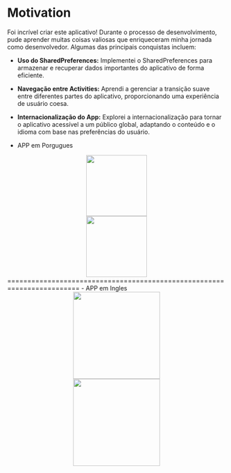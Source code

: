 # Motivation

Foi incrível criar este aplicativo! Durante o processo de desenvolvimento, pude aprender muitas coisas valiosas que enriqueceram minha jornada como desenvolvedor. Algumas das principais conquistas incluem:

- **Uso do SharedPreferences:** Implementei o SharedPreferences para armazenar e recuperar dados importantes do aplicativo de forma eficiente.

- **Navegação entre Activities:** Aprendi a gerenciar a transição suave entre diferentes partes do aplicativo, proporcionando uma experiência de usuário coesa.

- **Internacionalização do App:** Explorei a internacionalização para tornar o aplicativo acessível a um público global, adaptando o conteúdo e o idioma com base nas preferências do usuário.

- APP em Porgugues

<div align="center">
<img src="https://github.com/itsSouza/Motivation/assets/84996699/fd3eecef-b9d7-4c9a-979c-b4a4d277d26a" width="140px" />
</div>

<div align="center">
<img src="https://github.com/itsSouza/Motivation/assets/84996699/1ccc2010-cd67-4505-a1b3-99d472807ff7" width="140px" />
</div>
========================================================================
- APP em Ingles
  
<div align="center">
<img src="https://github.com/itsSouza/Motivation/assets/84996699/619d311b-3fdf-473f-8ad1-337aaef7b2fd" width="200px" />
</div>



<div align="center">
<img src="https://github.com/itsSouza/Motivation/assets/84996699/a393426c-aaf8-4fbe-83a4-33036eb5c660" width="200px" />
</div>
